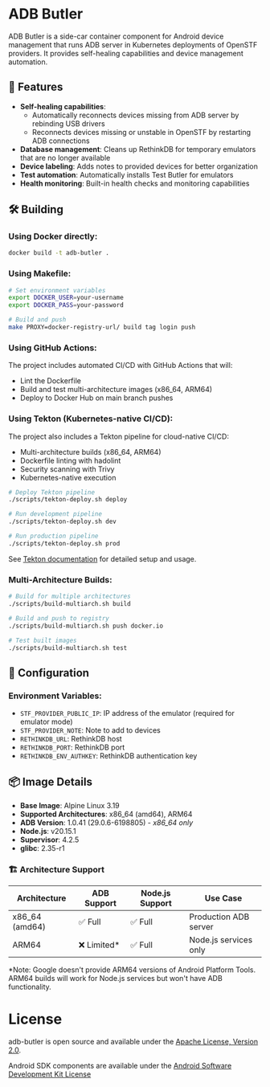 # ADB Butler

ADB Butler is a side-car container component for Android device management that runs ADB server in Kubernetes deployments of OpenSTF providers. It provides self-healing capabilities and device management automation.

## 🚀 Features

- **Self-healing capabilities**:
  - Automatically reconnects devices missing from ADB server by rebinding USB drivers
  - Reconnects devices missing or unstable in OpenSTF by restarting ADB connections
- **Database management**: Cleans up RethinkDB for temporary emulators that are no longer available
- **Device labeling**: Adds notes to provided devices for better organization
- **Test automation**: Automatically installs Test Butler for emulators
- **Health monitoring**: Built-in health checks and monitoring capabilities

## 🛠️ Building

### Using Docker directly:
```bash
docker build -t adb-butler .
```

### Using Makefile:
```bash
# Set environment variables
export DOCKER_USER=your-username
export DOCKER_PASS=your-password

# Build and push
make PROXY=docker-registry-url/ build tag login push
```

### Using GitHub Actions:
The project includes automated CI/CD with GitHub Actions that will:
- Lint the Dockerfile
- Build and test multi-architecture images (x86_64, ARM64)
- Deploy to Docker Hub on main branch pushes

### Using Tekton (Kubernetes-native CI/CD):
The project also includes a Tekton pipeline for cloud-native CI/CD:
- Multi-architecture builds (x86_64, ARM64)
- Dockerfile linting with hadolint
- Security scanning with Trivy
- Kubernetes-native execution

```bash
# Deploy Tekton pipeline
./scripts/tekton-deploy.sh deploy

# Run development pipeline
./scripts/tekton-deploy.sh dev

# Run production pipeline
./scripts/tekton-deploy.sh prod
```

See [Tekton documentation](tekton/README.md) for detailed setup and usage.

### Multi-Architecture Builds:
```bash
# Build for multiple architectures
./scripts/build-multiarch.sh build

# Build and push to registry
./scripts/build-multiarch.sh push docker.io

# Test built images
./scripts/build-multiarch.sh test
```

## 🔧 Configuration

### Environment Variables:
- `STF_PROVIDER_PUBLIC_IP`: IP address of the emulator (required for emulator mode)
- `STF_PROVIDER_NOTE`: Note to add to devices
- `RETHINKDB_URL`: RethinkDB host
- `RETHINKDB_PORT`: RethinkDB port
- `RETHINKDB_ENV_AUTHKEY`: RethinkDB authentication key

## 📦 Image Details

- **Base Image**: Alpine Linux 3.19
- **Supported Architectures**: x86_64 (amd64), ARM64
- **ADB Version**: 1.0.41 (29.0.6-6198805) - *x86_64 only*
- **Node.js**: v20.15.1
- **Supervisor**: 4.2.5
- **glibc**: 2.35-r1

### 🏗️ Architecture Support

| Architecture | ADB Support | Node.js Support | Use Case |
|--------------|-------------|-----------------|----------|
| x86_64 (amd64) | ✅ Full | ✅ Full | Production ADB server |
| ARM64 | ❌ Limited* | ✅ Full | Node.js services only |

*Note: Google doesn't provide ARM64 versions of Android Platform Tools. ARM64 builds will work for Node.js services but won't have ADB functionality.

# License

adb-butler is open source and available under the [Apache License, Version 2.0](LICENSE).

Android SDK components are available under the [Android Software Development Kit License](https://developer.android.com/studio/terms.html)
